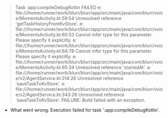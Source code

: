 > Task :app:compileDebugKotlin FAILED
e: file:///home/runner/work/blurr/blurr/app/src/main/java/com/blurr/voice/MomentsActivity.kt:59:54 Unresolved reference 'getTaskHistoryFromKvStore'.
e: file:///home/runner/work/blurr/blurr/app/src/main/java/com/blurr/voice/MomentsActivity.kt:60:53 Cannot infer type for this parameter. Please specify it explicitly.
e: file:///home/runner/work/blurr/blurr/app/src/main/java/com/blurr/voice/MomentsActivity.kt:64:78 Cannot infer type for this parameter. Please specify it explicitly.
e: file:///home/runner/work/blurr/blurr/app/src/main/java/com/blurr/voice/MomentsActivity.kt:65:34 Unresolved reference 'startedAt'.
e: file:///home/runner/work/blurr/blurr/app/src/main/java/com/blurr/voice/v2/AgentService.kt:314:26 Unresolved reference 'saveTaskToKvStore'.
e: file:///home/runner/work/blurr/blurr/app/src/main/java/com/blurr/voice/v2/AgentService.kt:343:26 Unresolved reference 'saveTaskToKvStore'.
FAILURE: Build failed with an exception.
* What went wrong:
Execution failed for task ':app:compileDebugKotlin'.